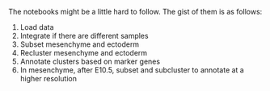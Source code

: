 The notebooks might be a little hard to follow. The gist of them is as follows:
1. Load data
2. Integrate if there are different samples
3. Subset mesenchyme and ectoderm
4. Recluster mesenchyme and ectoderm
5. Annotate clusters based on marker genes
6. In mesenchyme, after E10.5, subset and subcluster to annotate at a higher resolution